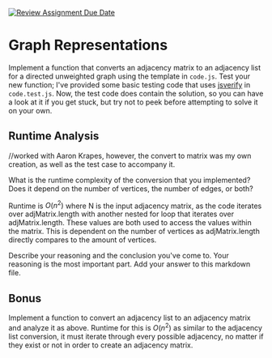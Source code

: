 [![Review Assignment Due Date](https://classroom.github.com/assets/deadline-readme-button-24ddc0f5d75046c5622901739e7c5dd533143b0c8e959d652212380cedb1ea36.svg)](https://classroom.github.com/a/hFs1pb0z)
# Graph Representations

Implement a function that converts an adjacency matrix to an adjacency list for
a directed unweighted graph using the template in `code.js`. Test your new
function; I've provided some basic testing code that uses
[jsverify](https://jsverify.github.io/) in `code.test.js`. Now, the test code
does contain the solution, so you can have a look at it if you get stuck, but
try not to peek before attempting to solve it on your own.

## Runtime Analysis
//worked with Aaron Krapes, however, the convert to matrix was my own creation, as well as the test case to accompany it.

What is the runtime complexity of the conversion that you implemented? Does it
depend on the number of vertices, the number of edges, or both?

Runtime is $O(n^2)$ where N is the input adjacency matrix, as the code iterates over adjMatrix.length with another nested for loop that iterates over adjMatrix.length. These values are both used to access the values within the matrix. This is dependent on the number of vertices as adjMatrix.length directly compares to the amount of vertices.

Describe your reasoning and the conclusion you've come to. Your reasoning is the
most important part. Add your answer to this markdown file.

## Bonus

Implement a function to convert an adjacency list to an adjacency matrix and
analyze it as above.
Runtime for this is $O(n^2)$ as similar to the adjacency list conversion, it must iterate through every possible adjacency, no matter if they exist or not in order to create an adjacency matrix.
